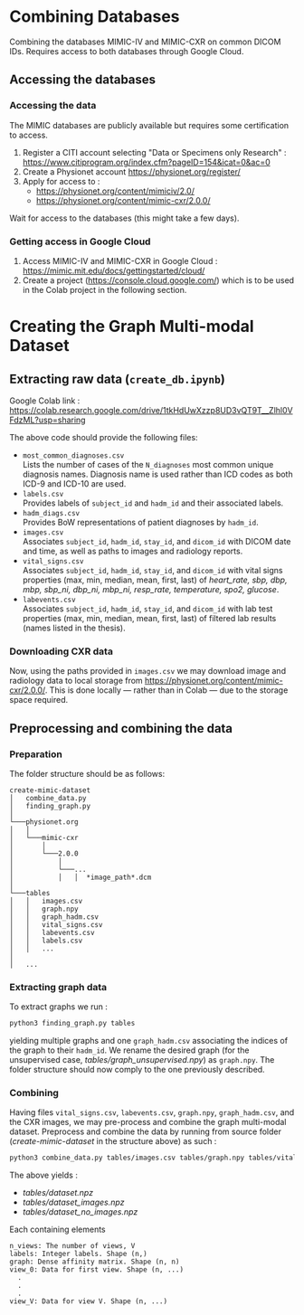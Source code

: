 # Combining Databases

Combining the databases MIMIC-IV and MIMIC-CXR on common DICOM IDs. Requires access to both databases through Google Cloud.

## Accessing the databases

### Accessing the data

The MIMIC databases are publicly available but requires some certification to access.  

1. Register a CITI account selecting "Data or Specimens only Research" : <https://www.citiprogram.org/index.cfm?pageID=154&icat=0&ac=0>
2. Create a Physionet account <https://physionet.org/register/>
3. Apply for access to :
    * <https://physionet.org/content/mimiciv/2.0/>
    * <https://physionet.org/content/mimic-cxr/2.0.0/>

Wait for access to the databases (this might take a few days).

### Getting access in Google Cloud

1. Access MIMIC-IV and MIMIC-CXR in Google Cloud : <https://mimic.mit.edu/docs/gettingstarted/cloud/>
2. Create a project (<https://console.cloud.google.com/>) which is to be used in the Colab project in the following section.


# Creating the Graph Multi-modal Dataset

## Extracting raw data (`create_db.ipynb`)

Google Colab link : <https://colab.research.google.com/drive/1tkHdUwXzzp8UD3vQT9T__Zlhl0VFdzML?usp=sharing>

The above code should provide the following files:  
* `most_common_diagnoses.csv`  
    Lists the number of cases of the `N_diagnoses` most common unique diagnosis names. Diagnosis name is used rather than ICD codes as both ICD-9 and ICD-10 are used.
* `labels.csv`  
    Provides labels of `subject_id` and `hadm_id` and their associated labels.
* `hadm_diags.csv`  
    Provides BoW representations of patient diagnoses by `hadm_id`.
* `images.csv`  
    Associates `subject_id`, `hadm_id`, `stay_id`, and `dicom_id` with DICOM date and time, as well as paths to images and radiology reports.
* `vital_signs.csv`  
    Associates `subject_id`, `hadm_id`, `stay_id`, and `dicom_id` with vital signs properties (max, min, median, mean, first, last) of *heart_rate, sbp, dbp, mbp, sbp_ni, dbp_ni, mbp_ni, resp_rate, temperature, spo2, glucose*.
* `labevents.csv`  
    Associates `subject_id`, `hadm_id`, `stay_id`, and `dicom_id` with lab test properties (max, min, median, mean, first, last) of filtered lab results (names listed in the thesis).
    
### Downloading CXR data

Now, using the paths provided in `images.csv` we may download image and radiology data to local storage from <https://physionet.org/content/mimic-cxr/2.0.0/>. This is done locally — rather than in Colab — due to the storage space required.

## Preprocessing and combining the data

### Preparation

The folder structure should be as follows:  

```
create-mimic-dataset
│   combine_data.py
│   finding_graph.py
│  
└───physionet.org
│   │
│   └───mimic-cxr
│       │   
│       └───2.0.0  
│           │   
│           └───...  
│           │   │  *image_path*.dcm  
│   
└───tables
│   │   images.csv
│   │   graph.npy
│   │   graph_hadm.csv
│   │   vital_signs.csv
│   │   labevents.csv
│   │   labels.csv
│   │   ...
│   
│   ...
```

### Extracting graph data

To extract graphs we run :
```bash
python3 finding_graph.py tables
```
yielding multiple graphs and one `graph_hadm.csv` associating the indices of the graph to their `hadm_id`. We rename the desired graph (for the unsupervised case, *tables/graph_unsupervised.npy*) as `graph.npy`. The folder structure should now comply to the one previously described.

### Combining

Having files `vital_signs.csv`, `labevents.csv`, `graph.npy`, `graph_hadm.csv`, and the CXR images, we may pre-process and combine the graph multi-modal dataset. Preprocess and combine the data by running from source folder (*create-mimic-dataset* in the structure above) as such :  

```bash
python3 combine_data.py tables/images.csv tables/graph.npy tables/vital_signs.csv tables/labevents.csv tables/labels.csv
```

The above yields :
* *tables/dataset.npz*
* *tables/dataset_images.npz*
* *tables/dataset_no_images.npz*  

Each containing elements
```
n_views: The number of views, V
labels: Integer labels. Shape (n,)  
graph: Dense affinity matrix. Shape (n, n)
view_0: Data for first view. Shape (n, ...)  
  .  
  .  
  .  
view_V: Data for view V. Shape (n, ...)  
```





